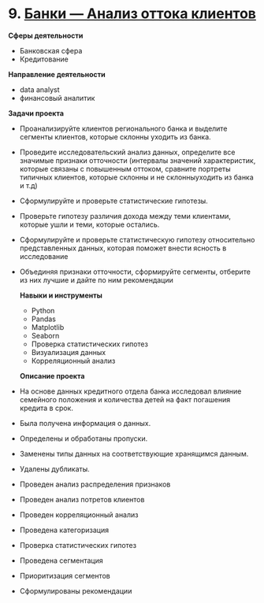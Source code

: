 # 9. [Банки — Анализ оттока клиентов](https://github.com/GusevaAnna/Portfolio/blob/main/9/9.%20Банки%20—%20Анализ%20оттока%20клиентов.ipynb)
   
   **Сферы деятельности**
   - Банковская сфера
   - Кредитование
     
   **Направление деятельности**
   - data analyst
   - финансовый аналитик
     
   **Задачи проекта**
   
- Проанализируйте клиентов регионального банка и выделите сегменты клиентов,
которые склонны уходить из банка.

- Проведите исследовательский анализ данных, определите все значимые
признаки отточности (интервалы значений характеристик, которые связаны с
повышенным оттоком, сравните портреты типичных клиентов, которые
склонны и не склонныуходить из банка и т.д)

- Сформулируйте и проверьте статистические гипотезы.
  
- Проверьте гипотезу различия дохода между теми клиентами, которые
ушли и теми, которые остались.

- Сформулируйте и проверьте статистическую гипотезу относительно
представленных данных, которая поможет внести ясность в исследование

- Объединяя признаки отточности, сформируйте сегменты, отберите из них
лучшие и дайте по ним рекомендации


  **Навыки и инструменты**
  - Python
  - Pandas
  - Matplotlib
  - Seaborn
  - Проверка статистических гипотез
  - Визуализация данных
  - Корреляционный анализ

  **Описание проекта**
  
- На основе данных кредитного отдела банка исследовал влияние семейного положения и количества детей на факт погашения кредита в срок.
- Была получена информация о данных.
- Определены и обработаны пропуски.
- Заменены типы данных на соответствующие хранящимся данным.
- Удалены дубликаты.
- Проведен анализ распределения признаков
- Проведен анализ потретов клиентов
- Проведен корреляционный анализ
- Проведена категоризация
- Проверка статистических гипотез
- Проведена сегментация
- Приоритизация сегментов
- Сформулированы рекомендации

